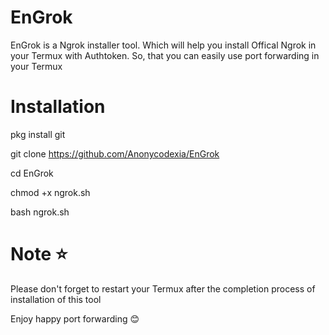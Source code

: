 # EnGrok
EnGrok is a Ngrok installer tool. Which will help you install Offical Ngrok in your Termux with Authtoken. So, that you can easily use port forwarding in your Termux 
# Installation
pkg install git

git clone https://github.com/Anonycodexia/EnGrok

cd EnGrok

chmod +x ngrok.sh

bash ngrok.sh
# Note ⭐
Please don't forget to restart your Termux after the completion process of installation of this tool

Enjoy happy port forwarding 😊
